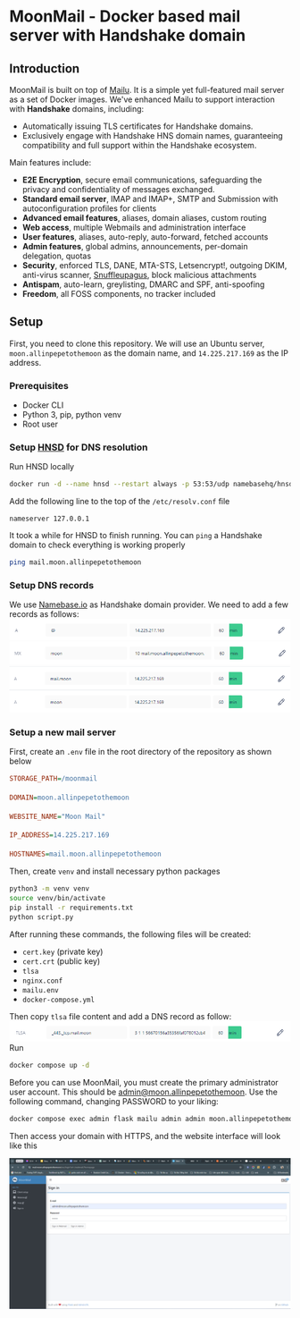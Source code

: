 # MoonMail - Docker based mail server with Handshake domain

## Introduction

MoonMail is built on top of [Mailu](attachments/https://mailu.io/2.0/). It is a simple yet full-featured mail server as a set of Docker images. We've enhanced Mailu to support interaction with **Handshake** domains, including:
- Automatically issuing TLS certificates for Handshake domains.
- Exclusively engage with Handshake HNS domain names, guaranteeing compatibility and full support within the Handshake ecosystem.

Main features include:
- **E2E Encryption**, secure email communications, safeguarding the privacy and confidentiality of messages exchanged.
- **Standard email server**, IMAP and IMAP+, SMTP and Submission with autoconfiguration profiles for clients
- **Advanced email features**, aliases, domain aliases, custom routing
- **Web access**, multiple Webmails and administration interface
- **User features**, aliases, auto-reply, auto-forward, fetched accounts
- **Admin features**, global admins, announcements, per-domain delegation, quotas
- **Security**, enforced TLS, DANE, MTA-STS, Letsencrypt!, outgoing DKIM, anti-virus scanner, [Snuffleupagus](attachments/https://github.com/jvoisin/snuffleupagus/), block malicious attachments
- **Antispam**, auto-learn, greylisting, DMARC and SPF, anti-spoofing
- **Freedom**, all FOSS components, no tracker included

## Setup

First, you need to clone this repository. We will use an Ubuntu server, `moon.allinpepetothemoon` as the domain name, and `14.225.217.169` as the IP address.

### Prerequisites

- Docker CLI
- Python 3, pip, python venv
- Root user

### Setup [HNSD](https://github.com/handshake-org/hnsd) for DNS resolution

Run HNSD locally
```bash
docker run -d --name hnsd --restart always -p 53:53/udp namebasehq/hnsd "/opt/hnsd/dist/hnsd" -p 4 -r 0.0.0.0:53
```

Add the following line to the top of the `/etc/resolv.conf` file
```
nameserver 127.0.0.1
```

It took a while for HNSD to finish running. You can `ping` a Handshake domain to check everything is working properly
```bash
ping mail.moon.allinpepetothemoon
```

### Setup DNS records

We use [Namebase.io](attachments/https://www.namebase.io/) as Handshake domain provider. We need to add a few records as follows:
![](attachments/Pasted%20image%2020240506120538.png)
![](attachments/Pasted%20image%2020240506120551.png)
![](attachments/Pasted%20image%2020240506120618.png)

### Setup a new mail server

First, create an `.env` file in the root directory of the repository as shown below

```ini
STORAGE_PATH=/moonmail

DOMAIN=moon.allinpepetothemoon

WEBSITE_NAME="Moon Mail"

IP_ADDRESS=14.225.217.169

HOSTNAMES=mail.moon.allinpepetothemoon
```

Then, create `venv` and install necessary python packages

```bash
python3 -m venv venv
source venv/bin/activate
pip install -r requirements.txt 
python script.py
```

After running these commands, the following files will be created: 
- `cert.key` (private key) 
- `cert.crt` (public key)
- `tlsa`
- `nginx.conf`
- `mailu.env`
- `docker-compose.yml`

Then copy `tlsa` file content and add a DNS record as follow:
![](attachments/Pasted%20image%2020240506135913.png)
Run
```bash
docker compose up -d
```

Before you can use MoonMail, you must create the primary administrator user account. This should be admin@moon.allinpepetothemoon. Use the following command, changing PASSWORD to your liking:
```bash
docker compose exec admin flask mailu admin admin moon.allinpepetothemoon PASSWORD
```

Then access your domain with HTTPS, and the website interface will look like this

![](attachments/Pasted%20image%2020240506141053.png)


